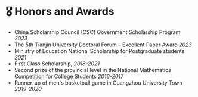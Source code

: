 # 🎖 Honors and Awards  
- China Scholarship Council (CSC) Government Scholarship Program *2023*
- The 5th Tianjin University Doctoral Forum – Excellent Paper Award *2023*
- Ministry of Education National Scholarship for Postgraduate students *2021*
- First Class Scholarship, *2018-2021* 
- Second prize of the provincial level in the National Mathematics Competition for College Students *2016-2017*
- Runner-up of men's basketball game in Guangzhou University Town *2019-2020*
